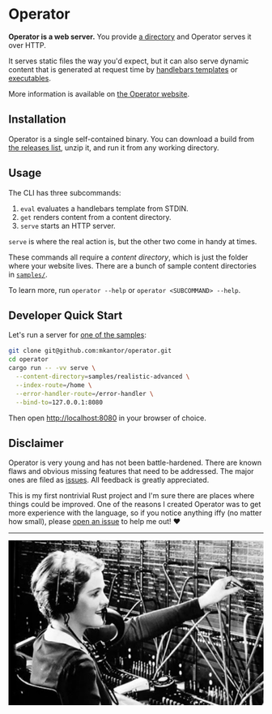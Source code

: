 # Operator

**Operator is a web server.** You provide [a
directory](samples/realistic-advanced) and Operator serves it over HTTP.

It serves static files the way you'd expect, but it can also serve dynamic
content that is generated at request time by [handlebars
templates](samples/realistic-advanced/home.html.hbs) or
[executables](samples/realistic-advanced/_play-lottery.html.sh).

More information is available on [the Operator
website](https://operator.mattkantor.com).

## Installation

Operator is a single self-contained binary. You can download a build from [the
releases list](https://github.com/mkantor/operator/releases), unzip it, and run
it from any working directory.

## Usage

The CLI has three subcommands:

1. `eval` evaluates a handlebars template from STDIN.
1. `get` renders content from a content directory.
1. `serve` starts an HTTP server.

`serve` is where the real action is, but the other two come in handy at times.

These commands all require a _content directory_, which is just the folder
where your website lives. There are a bunch of sample content directories in
[`samples/`](samples).

To learn more, run `operator --help` or `operator <SUBCOMMAND> --help`.

## Developer Quick Start

Let's run a server for [one of the samples](samples/realistic-advanced):

```sh
git clone git@github.com:mkantor/operator.git
cd operator
cargo run -- -vv serve \
  --content-directory=samples/realistic-advanced \
  --index-route=/home \
  --error-handler-route=/error-handler \
  --bind-to=127.0.0.1:8080
```

Then open [http://localhost:8080](http://localhost:8080) in your browser of
choice.

## Disclaimer

Operator is very young and has not been battle-hardened. There are known flaws
and obvious missing features that need to be addressed. The major ones are
filed as [issues](https://github.com/mkantor/operator/issues). All feedback is
greatly appreciated.

This is my first nontrivial Rust project and I'm sure there are places where
things could be improved. One of the reasons I created Operator was to get more
experience with the language, so if you notice anything iffy (no matter how
small), please [open an issue](https://github.com/mkantor/operator/issues/new)
to help me out! ❤️

---

[![Operator](operator.jpg)](https://operator.mattkantor.com)
